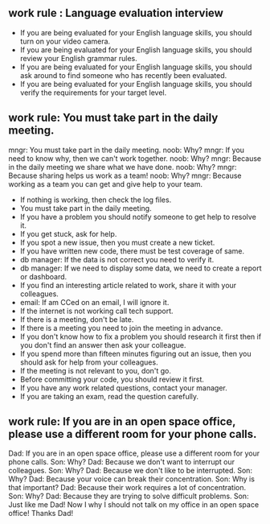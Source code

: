 ## work rule : Language evaluation interview
* If you are being evaluated for your English language skills, you should turn on your video camera.
* If you are being evaluated for your English language skills, you should review your English grammar rules.
* If you are being evaluated for your English language skills, you should ask around to find someone who has recently been evaluated.
* If you are being evaluated for your English language skills, you should verify the requirements for your target level.


## work rule:  You must take part in the daily meeting.
mngr: You must take part in the daily meeting.
noob: Why?
mngr: If you need to know why, then we can't work together.
noob: Why?
mngr: Because in the daily meeting we share what we have done.
noob: Why?
mngr: Because sharing helps us work as a team!
noob: Why?
mngr: Because working as a team you can get and give help to your team.

* If nothing is working, then check the log files.
* You must take part in the daily meeting.
* If you have a problem you should notify someone to get help to resolve it.
* If you get stuck, ask for help.
* If you spot a new issue, then you must create a new ticket.
* If you have written new code, there must be test coverage of same.
* db manager: If the data is not correct you need to verify it.
* db manager: If we need to display some data, we need to create a report or dashboard.
* If you find an interesting article related to work, share it with your colleagues.
* email: If am CCed on an email, I will ignore it.
* If the internet is not working call tech support.
* If there is a meeting, don't be late.
* If there is a meeting you need to join the meeting in advance.
* If you don't know how to fix a problem you should research it first then if you don't find an answer then ask your colleague.
* If you spend more than fifteen minutes figuring out an issue, then you should ask for help from your colleagues.
* If the meeting is not relevant to you, don't go.
* Before committing your code, you should review it first.
* If you have any work related questions, contact your manager.
* If you are taking an exam, read the question carefully.


## work rule: If you are in an open space office, please use a different room for your phone calls.
Dad: If you are in an open space office, please use a different room for your phone calls.
Son: Why?
Dad: Because we don't want to interrupt our colleagues.
Son: Why?
Dad: Because we don't like to be interrupted.
Son: Why?
Dad: Because your voice can break their concentration.
Son: Why is that important?
Dad: Because their work requires a lot of concentration.
Son: Why?
Dad: Because they are trying to solve difficult problems.
Son: Just like me Dad! Now I why I should not talk on my office in an open space office! Thanks Dad!




